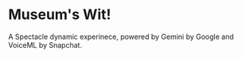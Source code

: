 # Museum's Wit!

A Spectacle dynamic experinece, powered by Gemini by Google and VoiceML by Snapchat.
